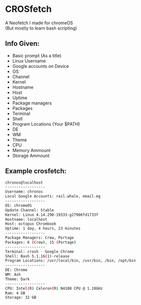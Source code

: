 # CROSfetch
A Neofetch I made for chromeOS  
(But mostly to learn bash scripting)  

## Info Given:
 - Basic prompt (As a title)
 - Linux Username
 - Google accounts on Device
 - OS
 - Channel
 - Kernel
 - Hostname
 - Host
 - Uptime
 - Package managers
 - Packages
 - Terminal
 - Shell
 - Program Locations (Your $PATH)
 - DE
 - WM
 - Theme
 - CPU
 - Memory Ammount
 - Storage Ammount


## Example crosfetch:
```bash
chronos@localhost
------------------
Username: chronos
Local Google Accounts: rail.whale, email.eg
------------------
OS: chromeOS
Update Channel: Stable
Kernel: Linux 4.14.290-19333-g27906fd1733f
Hostname: localhost
Host: octopus Chrombook
Uptime: 1 day, 4 hours, 23 minutes
------------------
Package Managers: Crew, Portage
Packages: 6 (Crew), 15 (Portage)
------------------
Terminal: crosh - Google Chrome
Shell: Bash 5.1.16(1)-release
Program Locations: /usr/local/bin, /usr/bin, /bin, /opt/bin
------------------
DE: Chrome
WM: Ash
Theme: Dark
------------------
CPU: Intel(R) Celeron(R) N4100 CPU @ 1.10GHz
Ram: 4 GB
Storage: 32 GB 
```
